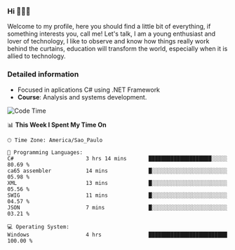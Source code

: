 


### Hi 🙋🏽‍♂️

Welcome to my profile, here you should find a little bit of everything, if something interests you, call me! Let's talk,
I am a young enthusiast and lover of technology, I like to observe and know how things really work behind the curtains, 
education will transform the world, especially when it is allied to technology.

### Detailed information
* Focused in aplications C# using .NET Framework
* **Course**: Analysis and systems development.

<!--START_SECTION:waka-->
![Code Time](http://img.shields.io/badge/Code%20Time-393%20hrs%2021%20mins-blue)

📊 **This Week I Spent My Time On** 

```text
🕑︎ Time Zone: America/Sao_Paulo

💬 Programming Languages: 
C#                       3 hrs 14 mins       ████████████████████░░░░░   80.69 % 
ca65 assembler           14 mins             █░░░░░░░░░░░░░░░░░░░░░░░░   05.98 % 
XML                      13 mins             █░░░░░░░░░░░░░░░░░░░░░░░░   05.56 % 
SWIG                     11 mins             █░░░░░░░░░░░░░░░░░░░░░░░░   04.57 % 
JSON                     7 mins              █░░░░░░░░░░░░░░░░░░░░░░░░   03.21 % 

💻 Operating System: 
Windows                  4 hrs               █████████████████████████   100.00 % 
```


<!--END_SECTION:waka-->



